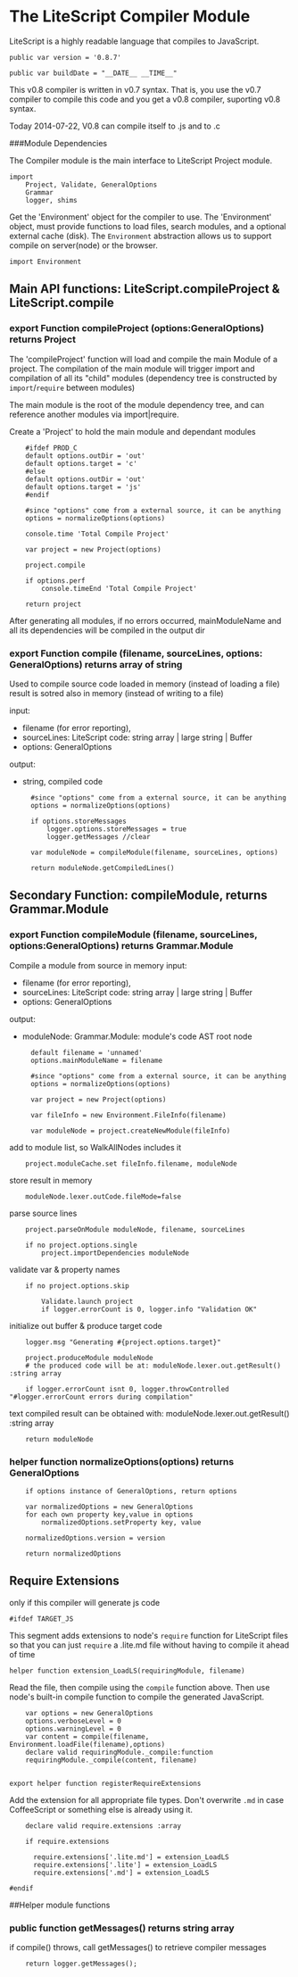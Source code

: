 The LiteScript Compiler Module
==============================
LiteScript is a highly readable language that compiles to JavaScript.

    public var version = '0.8.7'

    public var buildDate = "__DATE__ __TIME__"

This v0.8 compiler is written in v0.7 syntax. 
That is, you use the v0.7 compiler to compile this code 
and you get a v0.8 compiler, suporting v0.8 syntax.

Today 2014-07-22, V0.8 can compile itself to .js and to .c

###Module Dependencies

The Compiler module is the main interface to LiteScript Project module.
    
    import 
        Project, Validate, GeneralOptions
        Grammar 
        logger, shims
    
Get the 'Environment' object for the compiler to use.
The 'Environment' object, must provide functions to load files, search modules, 
and a optional external cache (disk). 
The `Environment` abstraction allows us to support compile on server(node) or the browser.

    import Environment

   
## Main API functions: LiteScript.compileProject & LiteScript.compile 

### export Function compileProject (options:GeneralOptions) returns Project

The 'compileProject' function will load and compile the main Module of a project. 
The compilation of the main module will trigger import and compilation of all its "child" modules 
(dependency tree is constructed by `import`/`require` between modules)

The main module is the root of the module dependency tree, and can reference
another modules via import|require.

Create a 'Project' to hold the main module and dependant modules

        #ifdef PROD_C
        default options.outDir = 'out'
        default options.target = 'c'
        #else
        default options.outDir = 'out'
        default options.target = 'js'
        #endif

        #since "options" come from a external source, it can be anything
        options = normalizeOptions(options)

        console.time 'Total Compile Project'

        var project = new Project(options)

        project.compile

        if options.perf
            console.timeEnd 'Total Compile Project'

        return project

After generating all modules, if no errors occurred, 
mainModuleName and all its dependencies will be compiled in the output dir

### export Function compile (filename, sourceLines, options: GeneralOptions) returns array of string

Used to compile source code loaded in memory (instead of loading a file)
result is sotred also in memory (instead of writing to a file)

input: 
* filename (for error reporting), 
* sourceLines: LiteScript code: string array | large string | Buffer 
* options: GeneralOptions

output: 
* string, compiled code

        #since "options" come from a external source, it can be anything
        options = normalizeOptions(options)

        if options.storeMessages
            logger.options.storeMessages = true
            logger.getMessages //clear

        var moduleNode = compileModule(filename, sourceLines, options)

        return moduleNode.getCompiledLines()


## Secondary Function: compileModule, returns Grammar.Module

### export Function compileModule (filename, sourceLines, options:GeneralOptions) returns Grammar.Module
Compile a module from source in memory
input: 
* filename (for error reporting), 
* sourceLines: LiteScript code: string array | large string | Buffer 
* options: GeneralOptions

output: 
* moduleNode: Grammar.Module: module's code AST root node 

        default filename = 'unnamed'
        options.mainModuleName = filename

        #since "options" come from a external source, it can be anything
        options = normalizeOptions(options)

        var project = new Project(options)

        var fileInfo = new Environment.FileInfo(filename)

        var moduleNode = project.createNewModule(fileInfo)

add to module list, so WalkAllNodes includes it

        project.moduleCache.set fileInfo.filename, moduleNode

store result in memory
        
        moduleNode.lexer.outCode.fileMode=false

parse source lines

        project.parseOnModule moduleNode, filename, sourceLines

        if no project.options.single
            project.importDependencies moduleNode

validate var & property names

        if no project.options.skip

            Validate.launch project
            if logger.errorCount is 0, logger.info "Validation OK"

initialize out buffer & produce target code 
    
        logger.msg "Generating #{project.options.target}"

        project.produceModule moduleNode
        # the produced code will be at: moduleNode.lexer.out.getResult() :string array

        if logger.errorCount isnt 0, logger.throwControlled "#logger.errorCount errors during compilation"

text compiled result can be obtained with: moduleNode.lexer.out.getResult() :string array

        return moduleNode

### helper function normalizeOptions(options) returns GeneralOptions


        if options instance of GeneralOptions, return options

        var normalizedOptions = new GeneralOptions
        for each own property key,value in options
            normalizedOptions.setProperty key, value

        normalizedOptions.version = version

        return normalizedOptions


Require Extensions
------------------

only if this compiler will generate js code

    #ifdef TARGET_JS

This segment adds extensions to node's `require` function 
for LiteScript files so that you can just `require` a .lite.md file 
without having to compile it ahead of time 

    helper function extension_LoadLS(requiringModule, filename)

Read the file, then compile using the `compile` function above. 
Then use node's built-in compile function to compile the generated JavaScript.

        var options = new GeneralOptions
        options.verboseLevel = 0
        options.warningLevel = 0 
        var content = compile(filename, Environment.loadFile(filename),options)
        declare valid requiringModule._compile:function
        requiringModule._compile(content, filename)


    export helper function registerRequireExtensions
    
Add the extension for all appropriate file types. Don't overwrite `.md` in case CoffeeScript or something else is already using it.

        declare valid require.extensions :array

        if require.extensions

          require.extensions['.lite.md'] = extension_LoadLS
          require.extensions['.lite'] = extension_LoadLS
          require.extensions['.md'] = extension_LoadLS

    #endif 

##Helper module functions

### public function getMessages() returns string array
if compile() throws, call getMessages() to retrieve compiler messages

        return logger.getMessages();


